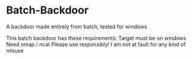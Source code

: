 # Batch-Backdoor
A backdoor made entirely from batch, tested for windows

This batch backdoor has these requirements:
Target must be on windows
Need nmap / ncat
Please use responsibly! I am not at fault for any kind of misuse
